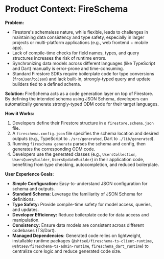 # Product Context: FireSchema

**Problem:**

-   Firestore's schemaless nature, while flexible, leads to challenges in
    maintaining data consistency and type safety, especially in larger projects or
    multi-platform applications (e.g., web frontend + mobile app).
-   Lack of compile-time checks for field names, types, and query structures
    increases the risk of runtime errors.
-   Synchronizing data models across different languages (like TypeScript and
    Dart) manually is error-prone and time-consuming.
-   Standard Firestore SDKs require boilerplate code for type conversions
    (`fromJson`/`toJson`) and lack built-in, strongly-typed query and update
    builders tied to a defined schema.

**Solution:** FireSchema acts as a code generation layer on top of Firestore. By
defining the intended schema using JSON Schema, developers can automatically
generate strongly-typed ODM code for their target languages.

**How it Works:**

1.  Developers define their Firestore structure in a `firestore.schema.json`
    file.
2.  A `fireschema.config.json` file specifies the schema location and desired
    outputs (e.g., TypeScript to `./src/generated`, Dart to `./lib/generated`).
3.  Running `fireschema generate` parses the schema and config, then generates
    the corresponding ODM code.
4.  Developers use the generated classes (e.g., `UsersCollection`,
    `UsersQueryBuilder`, `UsersUpdateBuilder`) in their application code,
    benefiting from type checking, autocompletion, and reduced boilerplate.

**User Experience Goals:**

-   **Simple Configuration:** Easy-to-understand JSON configuration for schema and
    outputs.
-   **Standard Schema:** Leverage the familiarity of JSON Schema for definitions.
-   **Type Safety:** Provide compile-time safety for model access, queries, and
    updates.
-   **Developer Efficiency:** Reduce boilerplate code for data access and
    manipulation.
-   **Consistency:** Ensure data models are consistent across different codebases
    (TS/Dart).
-   **Managed Dependencies:** Generated code relies on lightweight, installable
    runtime packages (`@shtse8/fireschema-ts-client-runtime`, `@shtse8/fireschema-ts-admin-runtime`, `fireschema_dart_runtime`) to
    centralize core logic and reduce generated code size.
